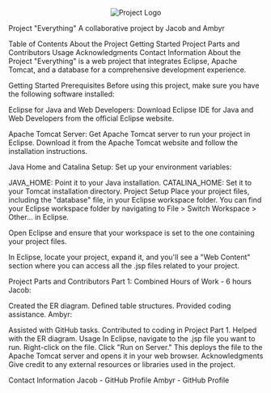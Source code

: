 <p align="center">
  <img src="your_project_logo.png" alt="Project Logo">
</p>
Project "Everything"
A collaborative project by Jacob and Ambyr

Table of Contents
About the Project
Getting Started
Project Parts and Contributors
Usage
Acknowledgments
Contact Information
About the Project
"Everything" is a web project that integrates Eclipse, Apache Tomcat, and a database for a comprehensive development experience.

Getting Started
Prerequisites
Before using this project, make sure you have the following software installed:

Eclipse for Java and Web Developers: Download Eclipse IDE for Java and Web Developers from the official Eclipse website.

Apache Tomcat Server: Get Apache Tomcat server to run your project in Eclipse. Download it from the Apache Tomcat website and follow the installation instructions.

Java Home and Catalina Setup: Set up your environment variables:

JAVA_HOME: Point it to your Java installation.
CATALINA_HOME: Set it to your Tomcat installation directory.
Project Setup
Place your project files, including the "database" file, in your Eclipse workspace folder. You can find your Eclipse workspace folder by navigating to File > Switch Workspace > Other... in Eclipse.

Open Eclipse and ensure that your workspace is set to the one containing your project files.

In Eclipse, locate your project, expand it, and you'll see a "Web Content" section where you can access all the .jsp files related to your project.

Project Parts and Contributors
Part 1: Combined Hours of Work - 6 hours
Jacob:

Created the ER diagram.
Defined table structures.
Provided coding assistance.
Ambyr:

Assisted with GitHub tasks.
Contributed to coding in Project Part 1.
Helped with the ER diagram.
Usage
In Eclipse, navigate to the .jsp file you want to run.
Right-click on the file.
Click "Run on Server." This deploys the file to the Apache Tomcat server and opens it in your web browser.
Acknowledgments
Give credit to any external resources or libraries used in the project.

Contact Information
Jacob - GitHub Profile
Ambyr - GitHub Profile
